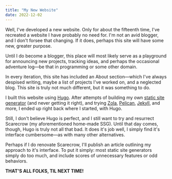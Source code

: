 ```yaml
---
title: "My New Website"
date: 2022-12-02
---
```


Well, I've developed a new website. Only for about the fifteenth time, I've recreated a website I have probably no need for. I'm not an avid blogger, and I don't forsee that changing. If it does, perhaps this site will have some new, greater purpose.

Until I do become a blogger, this place will most likely serve as a playground for announcing new projects, tracking ideas, and perhaps the occasional adventure log—be that in programming or some other domain.

In every iteration, this site has included an About section—which I've always despised writing, maybe a list of projects I've worked on, and a neglected blog. This site is truly not much different, but it was something to do.

I built this website using [Hugo](https://gohugo.io). After attempts of building my own [static site generator](https://github.com/lukewhrit/scarecrow) (and never getting it right), and trying [Zola](https://getzola.org), [Pelican](https://getpelican.com), [Jekyll](https://jekyllrb.com), and more, I ended up right back where I started, with Hugo.

Still, I don't believe Hugo is perfect, and I still want to try and resurrect Scarecrow (my aforementioned home-made SSG). Until that day comes, though, Hugo is truly not all that bad. It does it's job well, I simply find it's interface cumbersome—as with many other alternatives.

Perhaps if I do renovate Scarecrow, I'll publish an article outlining my approach to it's interface. To put it simply: most static site generators simply do too much, and include scores of unnecessary features or odd behaviors.

**THAT'S ALL FOLKS, TIL NEXT TIME!**
